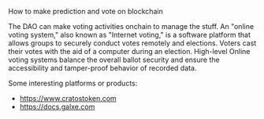 How to make prediction and vote on blockchain

The DAO can make voting activities onchain to manage the stuff. An "online voting system," also known as "Internet voting," is a software platform that allows groups to securely conduct votes remotely and elections. Voters cast their votes with the aid of a computer during an election. High-level Online voting systems balance the overall ballot security and ensure the accessibility and tamper-proof behavior of recorded data.

Some interesting platforms or products:
- https://www.cratostoken.com
- https://docs.galxe.com

